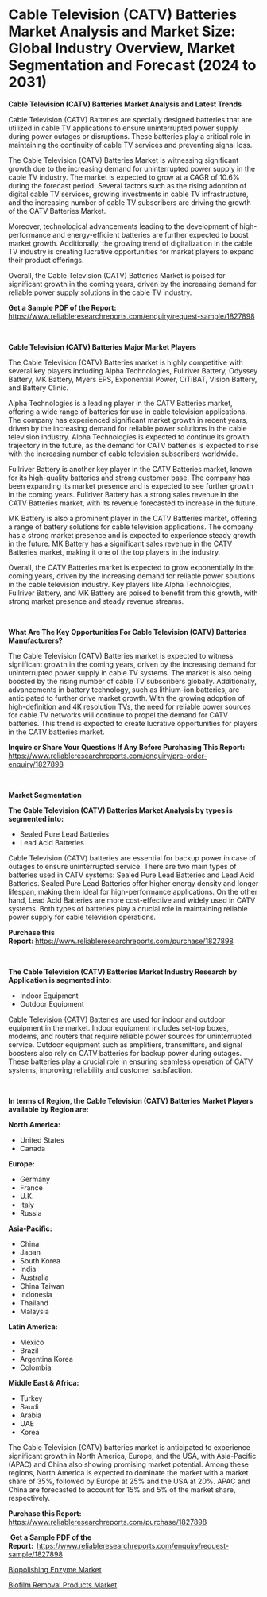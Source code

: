 <p><h1>Cable Television (CATV) Batteries Market Analysis and Market Size: Global Industry Overview, Market Segmentation and Forecast (2024 to 2031)</h1></p><p><strong>Cable Television (CATV) Batteries Market Analysis and Latest Trends</strong></p>
<p><p>Cable Television (CATV) Batteries are specially designed batteries that are utilized in cable TV applications to ensure uninterrupted power supply during power outages or disruptions. These batteries play a critical role in maintaining the continuity of cable TV services and preventing signal loss.</p><p>The Cable Television (CATV) Batteries Market is witnessing significant growth due to the increasing demand for uninterrupted power supply in the cable TV industry. The market is expected to grow at a CAGR of 10.6% during the forecast period. Several factors such as the rising adoption of digital cable TV services, growing investments in cable TV infrastructure, and the increasing number of cable TV subscribers are driving the growth of the CATV Batteries Market.</p><p>Moreover, technological advancements leading to the development of high-performance and energy-efficient batteries are further expected to boost market growth. Additionally, the growing trend of digitalization in the cable TV industry is creating lucrative opportunities for market players to expand their product offerings.</p><p>Overall, the Cable Television (CATV) Batteries Market is poised for significant growth in the coming years, driven by the increasing demand for reliable power supply solutions in the cable TV industry.</p></p>
<p><strong>Get a Sample PDF of the Report:&nbsp;</strong> <a href="https://www.reliableresearchreports.com/enquiry/request-sample/1827898">https://www.reliableresearchreports.com/enquiry/request-sample/1827898</a></p>
<p>&nbsp;</p>
<p><strong>Cable Television (CATV) Batteries Major Market Players</strong></p>
<p><p>The Cable Television (CATV) Batteries market is highly competitive with several key players including Alpha Technologies, Fullriver Battery, Odyssey Battery, MK Battery, Myers EPS, Exponential Power, CiTiBAT, Vision Battery, and Battery Clinic. </p><p>Alpha Technologies is a leading player in the CATV Batteries market, offering a wide range of batteries for use in cable television applications. The company has experienced significant market growth in recent years, driven by the increasing demand for reliable power solutions in the cable television industry. Alpha Technologies is expected to continue its growth trajectory in the future, as the demand for CATV batteries is expected to rise with the increasing number of cable television subscribers worldwide.</p><p>Fullriver Battery is another key player in the CATV Batteries market, known for its high-quality batteries and strong customer base. The company has been expanding its market presence and is expected to see further growth in the coming years. Fullriver Battery has a strong sales revenue in the CATV Batteries market, with its revenue forecasted to increase in the future.</p><p>MK Battery is also a prominent player in the CATV Batteries market, offering a range of battery solutions for cable television applications. The company has a strong market presence and is expected to experience steady growth in the future. MK Battery has a significant sales revenue in the CATV Batteries market, making it one of the top players in the industry.</p><p>Overall, the CATV Batteries market is expected to grow exponentially in the coming years, driven by the increasing demand for reliable power solutions in the cable television industry. Key players like Alpha Technologies, Fullriver Battery, and MK Battery are poised to benefit from this growth, with strong market presence and steady revenue streams.</p></p>
<p>&nbsp;</p>
<p><strong>What Are The Key Opportunities For Cable Television (CATV) Batteries Manufacturers?</strong></p>
<p><p>The Cable Television (CATV) Batteries market is expected to witness significant growth in the coming years, driven by the increasing demand for uninterrupted power supply in cable TV systems. The market is also being boosted by the rising number of cable TV subscribers globally. Additionally, advancements in battery technology, such as lithium-ion batteries, are anticipated to further drive market growth. With the growing adoption of high-definition and 4K resolution TVs, the need for reliable power sources for cable TV networks will continue to propel the demand for CATV batteries. This trend is expected to create lucrative opportunities for players in the CATV batteries market.</p></p>
<p><strong>Inquire or Share Your Questions If Any Before Purchasing This Report:</strong> <a href="https://www.reliableresearchreports.com/enquiry/pre-order-enquiry/1827898">https://www.reliableresearchreports.com/enquiry/pre-order-enquiry/1827898</a></p>
<p>&nbsp;</p>
<p><strong>Market Segmentation</strong></p>
<p><strong>The Cable Television (CATV) Batteries Market Analysis by types is segmented into:</strong></p>
<p><ul><li>Sealed Pure Lead Batteries</li><li>Lead Acid Batteries</li></ul></p>
<p><p>Cable Television (CATV) batteries are essential for backup power in case of outages to ensure uninterrupted service. There are two main types of batteries used in CATV systems: Sealed Pure Lead Batteries and Lead Acid Batteries. Sealed Pure Lead Batteries offer higher energy density and longer lifespan, making them ideal for high-performance applications. On the other hand, Lead Acid Batteries are more cost-effective and widely used in CATV systems. Both types of batteries play a crucial role in maintaining reliable power supply for cable television operations.</p></p>
<p><strong>Purchase this Report:&nbsp;</strong><a href="https://www.reliableresearchreports.com/purchase/1827898">https://www.reliableresearchreports.com/purchase/1827898</a></p>
<p>&nbsp;</p>
<p><strong>The Cable Television (CATV) Batteries Market Industry Research by Application is segmented into:</strong></p>
<p><ul><li>Indoor Equipment</li><li>Outdoor Equipment</li></ul></p>
<p><p>Cable Television (CATV) Batteries are used for indoor and outdoor equipment in the market. Indoor equipment includes set-top boxes, modems, and routers that require reliable power sources for uninterrupted service. Outdoor equipment such as amplifiers, transmitters, and signal boosters also rely on CATV batteries for backup power during outages. These batteries play a crucial role in ensuring seamless operation of CATV systems, improving reliability and customer satisfaction.</p></p>
<p>&nbsp;</p>
<p><strong>In terms of Region, the Cable Television (CATV) Batteries Market Players available by Region are:</strong></p>
<p>
    <p> <strong> North America: </strong>
        <ul>
            <li>United States</li>
            <li>Canada</li>
        </ul>
        </p> 
    <p> <strong> Europe: </strong>
        <ul>
            <li>Germany</li>
            <li>France</li>
            <li>U.K.</li>
            <li>Italy</li>
            <li>Russia</li>
        </ul>
        </p> 
    <p> <strong> Asia-Pacific: </strong>
        <ul>
            <li>China</li>
            <li>Japan</li>
            <li>South Korea</li>
            <li>India</li>
            <li>Australia</li>
            <li>China Taiwan</li>
            <li>Indonesia</li>
            <li>Thailand</li>
            <li>Malaysia</li>
        </ul>
        </p> 
    <p> <strong> Latin America: </strong>
        <ul>
            <li>Mexico</li>
            <li>Brazil</li>
            <li>Argentina Korea</li>
            <li>Colombia</li>
        </ul>
        </p> 
    <p> <strong> Middle East & Africa: </strong>
        <ul>
            <li>Turkey</li>
            <li>Saudi</li>
            <li>Arabia</li>
            <li>UAE</li>
            <li>Korea</li>
        </ul>
    </p>
    </p>
<p><p>The Cable Television (CATV) batteries market is anticipated to experience significant growth in North America, Europe, and the USA, with Asia-Pacific (APAC) and China also showing promising market potential. Among these regions, North America is expected to dominate the market with a market share of 35%, followed by Europe at 25% and the USA at 20%. APAC and China are forecasted to account for 15% and 5% of the market share, respectively.</p></p>
<p><strong>Purchase this Report: </strong><a href="https://www.reliableresearchreports.com/purchase/1827898">https://www.reliableresearchreports.com/purchase/1827898</a></p>
<p>&nbsp;<strong>Get a Sample PDF of the Report:&nbsp;&nbsp;</strong><a href="https://www.reliableresearchreports.com/enquiry/request-sample/1827898">https://www.reliableresearchreports.com/enquiry/request-sample/1827898</a></p>
<p><strong></strong></p>
<p><p><a href="https://carnation-joke-41f.notion.site/Biopolishing-Enzyme-Market-Growth-Market-Trends-COVID-19-Impact-and-Forecasts-for-period-from-202-5b2043f8874f479e972b4981cb08714f">Biopolishing Enzyme Market</a></p><p><a href="https://extreme-scabiosa-c81.notion.site/Global-Biofilm-Removal-Products-Market-Size-and-Market-Trends-Insights-and-Projections-from-2024-to-53b927d99968471e898191f4f4e5a592">Biofilm Removal Products Market</a></p></p>